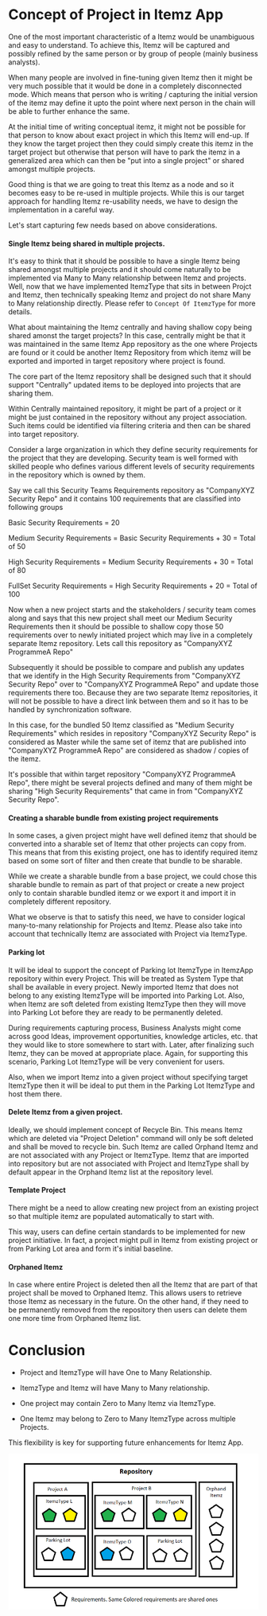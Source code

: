 ﻿
# Concept of Project in Itemz App

One of the most important characteristic of a Itemz would be unambiguous and easy to understand.  To achieve this, Itemz will be captured and possibly refined by the same person or by group of people (mainly business analysts).

When many people are involved in fine-tuning given Itemz then it might be very much possible that it would be done in a completely disconnected mode. Which means that person who is writing / capturing the initial version of the itemz may define it upto the point where next person in the chain will be able to further enhance the same.

At the initial time of writing conceptual itemz, it might not be possible for that person to know about exact project in which this Itemz will end-up. If they know the target project then they could simply create this itemz in the target project but otherwise that person will have to park the itemz in a generalized area which can then be "put into a single project" or shared amongst multiple projects.

Good thing is that we are going to treat this Itemz as a node and so it becomes easy to be re-used in multiple projects. While this is our target approach for handling Itemz re-usability needs, we have to design the implementation in a careful way.

Let's start capturing few needs based on above considerations.

#### Single Itemz being shared in multiple projects.

It's easy to think that it should be possible to have a single Itemz being shared amongst multiple projects and it should come naturally to be implemented via Many to Many relationship between Itemz and projects. Well, now that we have implemented ItemzType that sits in between Projct and Itemz, then technically speaking Itemz and project do not share Many to Many relationship directly. Please refer to `Concept Of ItemzType` for more details.

What about maintaining the Itemz centrally and having shallow copy being shared amonst the target projects? In this case, centrally might be that it was maintained in the same Itemz App repository as the one where Projects are found or it could be another Itemz Repository from which itemz will be exported and imported in target repository where project is found.

The core part of the Itemz repository shall be designed such that it should support "Centrally" updated items to be deployed into projects that are sharing them.

Within Centrally maintained repository, it might be part of a project or it might be just contained in the repository without any project association. Such items could be identified via filtering criteria and then can be shared into target repository.

Consider a large organization in which they define security requirements for the project that they are developing. Security team is well formed with skilled people who defines various different levels of security requirements in the repository which is owned by them.

Say we call this Security Teams Requirements repository as "CompanyXYZ Security Repo" and it contains 100 requirements that are classified into following groups

Basic Security Requirements = 20

Medium Security Requirements = Basic Security Requirements + 30 = Total of 50

High Security Requirements = Medium Security Requirements + 30 = Total of 80

FullSet Security Requirements = High Security Requirements + 20 = Total of 100

Now when a new project starts and the stakeholders / security team comes along and says that this new project shall meet our Medium Security Requirements then it should be possible to shallow copy those 50 requirements over to newly initiated project which may live in a completely separate Itemz repository. Lets call this repository as "CompanyXYZ ProgrammeA Repo"

Subsequently it should be possible to compare and publish any updates that we identify in the High Security Requirements from "CompanyXYZ Security Repo" over to "CompanyXYZ ProgrammeA Repo" and update those requirements there too. Because they are two separate Itemz repositories, it will not be possible to have a direct link between them and so it has to be handled by synchronization software.

In this case, for the bundled 50 Itemz classified as "Medium Security Requirements" which resides in repository "CompanyXYZ Security Repo" is considered as Master while the same set of itemz that are published into "CompanyXYZ ProgrammeA Repo" are considered as shadow / copies of the itemz.

It's possible that within target repository "CompanyXYZ ProgrammeA Repo", there might be several projects defined and many of them might be sharing "High Security Requirements" that came in from "CompanyXYZ Security Repo".

#### Creating a sharable bundle from existing project requirements

In some cases, a given project might have well defined itemz that should be converted into a sharable set of Itemz that other projects can copy from. This means that from this existing project, one has to identify required itemz based on some sort of filter and then create that bundle to be sharable.

While we create a sharable bundle from a base project, we could chose this sharable bundle to remain as part of that project or create a new project only to contain sharable bundled itemz or we export it and import it in completely different repository.

What we observe is that to satisfy this need, we have to consider logical many-to-many relationship for Projects and Itemz. Please also take into account that technically Itemz are associated with Project via ItemzType.

#### Parking lot

It will be ideal to support the concept of Parking lot ItemzType in ItemzApp repository within every Project. This will be treated as System Type that shall be available in every project. Newly imported Itemz that does not belong to any existing ItemzType will be imported into Parking Lot. Also, when Itemz are soft deleted from existing ItemzType then they will move into Parking Lot before they are ready to be permanently deleted. 

During requirements capturing process, Business Analysts might come across good Ideas, improvement opportunities, knowledge articles, etc. that they would like to store somewhere to start with. Later, after finalizing such Itemz, they can be moved at appropriate place. Again, for supporting this scenario, Parking Lot ItemzType will be very convenient for users.

Also, when we import Itemz into a given project without specifying target ItemzType then it will be ideal to put them in the Parking Lot ItemzType and host them there.

#### Delete Itemz from a given project.

Ideally, we should implement concept of Recycle Bin. This means Itemz which are deleted via "Project Deletion" command will only be soft deleted and shall be moved to recycle bin. Such Itemz are called Orphand Itemz and are not associated with any Project or ItemzType.
Itemz that are imported into repository but are not associated with Project and ItemzType shall by default appear in the Orphand Itemz list at the repository level.

#### Template Project

There might be a need to allow creating new project from an existing project so that multiple itemz are populated automatically to start with.

This way, users can define certain standards to be implemented for new project initiative. In fact, a project might pull in Itemz from existing project or from Parking Lot area and form it's initial baseline.

#### Orphaned Itemz

In case where entire Project is deleted then all the Itemz that are part of that project shall be moved to Orphaned Itemz. This allows users to retrieve those Itemz as necessary in the future. On the other hand, if they need to be permanently removed from the repository then users can delete them one more time from Orphaned Itemz list. 

# Conclusion

 - Project and ItemzType will have One to Many Relationship.
   
 -  ItemzType and Itemz will have Many to Many relationship.
   
 -  One project may contain Zero to Many Itemz via ItemzType.
   
 -  One Itemz may belong to Zero to Many ItemzType across multiple
   Projects.

This flexibility is key for supporting future enhancements for Itemz App.

![Concept Of Project](./ConceptOfProject.png)


